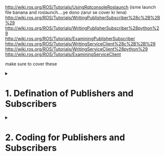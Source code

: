 http://wiki.ros.org/ROS/Tutorials/UsingRqtconsoleRoslaunch (isme launch file banana and roslaunch....ye dono zarur se cover kr lena) <br>
http://wiki.ros.org/ROS/Tutorials/WritingPublisherSubscriber%28c%2B%2B%29<br>
http://wiki.ros.org/ROS/Tutorials/WritingPublisherSubscriber%28python%29<br>
http://wiki.ros.org/ROS/Tutorials/ExaminingPublisherSubscriber<br>
http://wiki.ros.org/ROS/Tutorials/WritingServiceClient%28c%2B%2B%29<br>
http://wiki.ros.org/ROS/Tutorials/WritingServiceClient%28python%29<br>
http://wiki.ros.org/ROS/Tutorials/ExaminingServiceClient<br>

make sure to cover these

<details>
  <summary><h1>1. Defination of Publishers and Subscribers</h1></summary>
  
Message passing in ROS happens with the Publisher Subscriber Interface provided by ROS library functions. The primary mechanism for ROS nodes to exchange data is sending and receiving messages. Messages are transmitted on a topic, and each topic has a unique name in the ROS network. If a node wants to share information, it uses a publisher to send data to a topic. Or we can say a Publisher is the one puts the messages of some standard Message Type to a particular Topic. A node that wants to receive that information uses a subscriber to that same topic. Or we can say the Subscriber subscribes to the Topic so that it receives the messages whenever any message is published to the Topic. A ROS Node can be a Publisher or a Subscriber. Besides its unique name, each topic also has a message type, which determines the types of messages that are capable of being transmitted under that topic.

This publisher and subscriber communication has the following characteristics:

   - Topics are used for many-to-many communication. Many publishers can send messages to the same topic and many subscribers can receive them.

   - Publishers and subscribers are decoupled through topics and can be created and destroyed in any order. A message can be published to a topic even if there are no active subscribers.
  
   - Note that a publisher can publish to one or more Topic and a Subscriber can subscribe to one or more Topic.

   - Also, publishers and subscribers are not aware of each others’ existence. The idea is to decouple the production of information from its consumption and all the IP addresses of various nodes are tracked by the ROS Master.

The concept of topics, publishers, and subscribers is illustrated in the figure:
  
<br>
<p align="center">
  <img src="https://github.com/AMC-IITBHU/ROS-Summer-Camp-22/blob/main/Week%201/assets/pub_and_sub.png">
</p>
<br>  

  
</details>


<details>
  <summary><h1>2. Coding for Publishers and Subscribers</h1></summary>
  
  <br>
<p align="center">
  <img src="https://github.com/AMC-IITBHU/ROS-Summer-Camp-22/blob/main/Week%201/assets/pub_and_sub.jpeg">
</p>
<br>  
  
  
    
    Move to the ros package that you created before. Inside the package create a folder named scripts. Inside the scripts folder create a python file with any name you like. Here I am using the name "learn_publishers.py"
    
    In the python file put the following code 

    ```python
    #!/usr/bin/env python3
    #import the rospy package and the String message type
    import rospy
    from std_msgs.msg import String
    #function to publish messages at the rate of 2 messages per second
    def messagePublisher():
         #define a topic to which the messages will be published
         message_publisher = rospy.Publisher(‘messageTopic’, String, queue_size=10)
        #initialize the Publisher node. 
        #Setting anonymous=True will append random integers at the end of our publisher node
        rospy.init_node(‘messagePubNode’, anonymous=True)
        #publishes at a rate of 2 messages per second
        rate = rospy.Rate(2)
        #Keep publishing the messages until the user interrupts 
        while not rospy.is_shutdown():
        message = “ROS Tutorial by Arsalan”
        #display the message on the terminal
        rospy.loginfo(‘Published: ‘ + message)
        #publish the message to the topic
        message_publisher.publish(message)
        #rate.sleep() will wait enough until the node publishes the     message to the topic
        rate.sleep()
    if __name__ == ‘__main__’:
        try:
            messagePublisher()
        #capture the Interrupt signals
        except rospy.ROSInterruptException:
            pass
    ```

    Now let us decode the code line by line
    

  
</details>  


